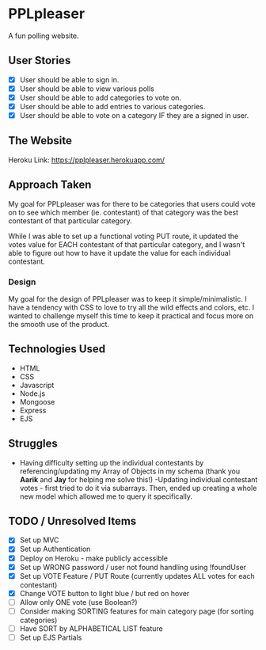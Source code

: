 # PPLpleaser
A fun polling website.

## User Stories
- [X] User should be able to sign in.
- [X] User should be able to view various polls
- [X] User should be able to add categories to vote on.
- [X] User should be able to add entries to various categories.
- [X] User should be able to vote on a category IF they are a signed in user.

## The Website
Heroku Link: https://pplpleaser.herokuapp.com/

## Approach Taken
My goal for PPLpleaser was for there to be categories that users could vote on to see which member (ie. contestant) of that category was the best contestant of that particular category.

While I was able to set up a functional voting PUT route, it updated the votes value for EACH contestant of that particular category, and I wasn't able to figure out how to have it update the value for each individual contestant.

### Design
My goal for the design of PPLpleaser was to keep it simple/minimalistic. I have a tendency with CSS to love to try all the wild effects and colors, etc. I wanted to challenge myself this time to keep it practical and focus more on the smooth use of the product.

## Technologies Used
- HTML
- CSS
- Javascript
- Node.js
- Mongoose
- Express
- EJS

## Struggles
- Having difficulty setting up the individual contestants by referencing/updating my Array of Objects in my schema (thank you **Aarik** and **Jay** for helping me solve this!)
-Updating individual contestant votes - first tried to do it via subarrays. Then, ended up creating a whole new model which allowed me to query it specifically.

## TODO / Unresolved Items
- [X] Set up MVC
- [X] Set up Authentication
- [X] Deploy on Heroku - make publicly accessible
- [X] Set up WRONG password / user not found handling using !foundUser
- [X] Set up VOTE Feature / PUT Route (currently updates ALL votes for each contestant)
- [X] Change VOTE button to light blue / but red on hover
- [ ] Allow only ONE vote (use Boolean?)
- [ ] Consider making SORTING features for main category page (for sorting categories)
- [ ] Have SORT by ALPHABETICAL LIST feature
- [ ] Set up EJS Partials
